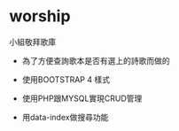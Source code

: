 # worship
小組敬拜歌庫

* 為了方便查詢歌本是否有選上的詩歌而做的
* 使用BOOTSTRAP 4 樣式
* 使用PHP跟MYSQL實現CRUD管理

* 用data-index做搜尋功能
 

